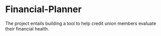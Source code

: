 # Financial-Planner
The project entails building a tool to help credit union members evaluate their financial health.
